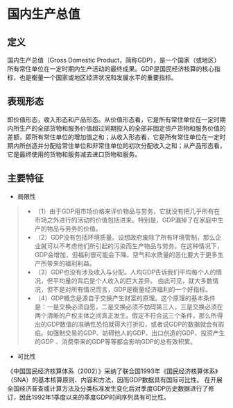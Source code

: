 # 国内生产总值

## 定义
国内生产总值（Gross Domestic Product，简称GDP），是一个国家（或地区）所有常住单位在一定时期内生产活动的最终成果。GDP是国民经济核算的核心指标，也是衡量一个国家或地区经济状况和发展水平的重要指标。

## 表现形态
即价值形态，收入形态和产品形态。从价值形态看，它是所有常住单位在一定时期内所生产的全部货物和服务价值超过同期投入的全部非固定资产货物和服务价值的差额，即所有常住单位的增加值之和；从收入形态看，它是所有常住单位在一定时期内所创造并分配给常住单位和非常住单位的初次分配收入之和；从产品形态看，它是最终使用的货物和服务减去进口货物和服务。

## 主要特征
+ 局限性
>+ （1）由于GDP用市场价格来评价物品与劳务，它就没有把几乎所有在市场之外进行的活动的价值包括进来。特别是，GDP漏掉了在家庭中生产的物品与劳务的价值。
>+ （2）GDP没有包括环境质量。设想政府废除了所有环境管制，那么企业就可以不考虑他们所引起的污染而生产物品与劳务。在这种情况下，GDP会增加，但福利很可能会下降。空气和水质量的恶化要大于更多生产所带来的福利利益。
>+ （3）GDP也没有涉及收入与分配。人均GDP告诉我们平均每个人的情况，但平均量的背后是个人收入的巨大差异。 由此可见，就大多数情况，但不是对所有情况而言，GDP是衡量经济福利的一个好指标。
>+ （4）GDP概念是源自于交换产生财富的原理。这个原理的基本条件是：一是交换必须自愿，二是交换必须不妨碍第三人，三是交换必须在两个清晰的产权主体之间真正发生。假定不符合这三个条件，那么所得出的GDP数值的准确性恐怕就得大打折扣，或者说GDP的数据就会有瑕疵。如强制交易的GDP、妨碍他人的GDP、出口创造的GDP、投资产生的GDP 、消费带来的GDP等等都会影响GDP的总有效积累。
+ 可比性

《中国国民经济核算体系（2002）》采纳了联合国1993年《国民经济核算体系》（SNA）的基本核算原则、内容和方法，因而GDP数据具有国际可比性。
在开展全国经济普查或计算方法及分类标准发生变化后对季度GDP历史数据进行了修订，因此1992年1季度以来的季度GDP时间序列具有可比性。
